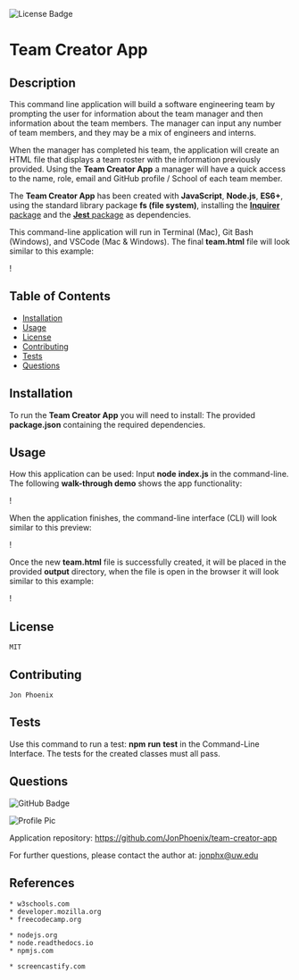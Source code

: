 ![License Badge](https://img.shields.io/badge/License-MIT-0298c3)
# Team Creator App

  ## Description
  This command line application will build a software engineering team by prompting the user for information about the team manager and then information about the team members. The manager can input any number of team members, and they may be a mix of engineers and interns.

  When the manager has completed his team, the application will create an HTML file that displays a team roster with the information previously provided. Using the **Team Creator App** a manager will have a quick access to the name, role, email and GitHub profile / School of each team member.

  The **Team Creator App** has been created with **JavaScript**, **Node.js**, **ES6+**, using the standard library package **fs (file system)**, installing the [**Inquirer** package](https://www.npmjs.com/package/inquirer) and the [**Jest** package](https://www.npmjs.com/package/jest) as dependencies.

  This command-line application will run in Terminal (Mac), Git Bash (Windows), and VSCode (Mac & Windows). The final **team.html** file will look similar to this example:


  !


  ## Table of Contents
  - [Installation](#installation)
  - [Usage](#usage)
  - [License](#license)
  - [Contributing](#contributing)
  - [Tests](#tests)
  - [Questions](#questions)

  ## Installation
  To run the **Team Creator App** you will need to install: The provided **package.json** containing the required dependencies.

  ## Usage
  How this application can be used: Input **node** **index.js** in the command-line. The following **walk-through demo** shows the app functionality:

  !

  When the application finishes, the command-line interface (CLI) will look similar to this preview:

  !

  Once the new **team.html** file is successfully created, it will be placed in the provided **output** directory, when the file is open in the browser it will look similar to this example:

  !

  ## License
    MIT

  ## Contributing
    Jon Phoenix

  ## Tests
  Use this command to run a test: **npm** **run** **test** in the Command-Line Interface.
  The tests for the created classes must all pass.

  ## Questions
  
 ![GitHub Badge](https://img.shields.io/badge/Github-JonPhoenix-0298c3)
  
 ![Profile Pic](https://github.com/JonPhoenix.png?size=120)
  
 Application repository: https://github.com/JonPhoenix/team-creator-app
  
 For further questions, please contact the author at: jonphx@uw.edu

  ## References
  ```
  * w3schools.com
  * developer.mozilla.org
  * freecodecamp.org

  * nodejs.org
  * node.readthedocs.io
  * npmjs.com

  * screencastify.com

  ```